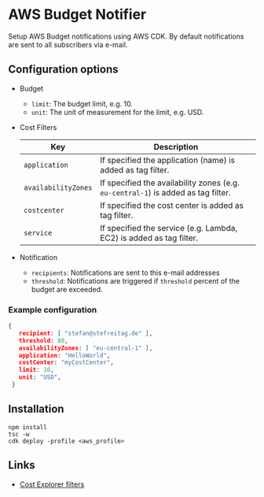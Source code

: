 #  AWS Budget Notifier

Setup AWS Budget notifications using AWS CDK.
By default notifications are sent to all subscribers via e-mail.


## Configuration options

- Budget
  - `limit`: The budget limit, e.g. 10.
  - `unit`: The unit of measurement for the limit, e.g. USD.
- Cost Filters<br/>

  | Key  | Description | 
  |---	|---	|
  | `application`	|  If specified the application (name) is added as tag filter. |
  | `availabilityZones` | If specified the availability zones (e.g. `eu-central-1`) is added as tag filter. |
  | `costcenter` 	| If specified the cost center is added as tag filter. |
  | `service`  	| If specified the service (e.g. Lambda, EC2) is added as tag filter. |

- Notification
  - `recipients`: Notifications are sent to this e-mail addresses
  - `threshold`:  Notifications are triggered if `threshold` percent of the budget are exceeded.

### Example configuration

```json
{
   recipient: [ "stefan@stefreitag.de" ],
   threshold: 80,
   availabilityZones: [ "eu-central-1" ],
   application: "HelloWorld",
   costCenter: "myCostCenter",
   limit: 10,
   unit: "USD",
 }
```

## Installation

```shell
npm install
tsc -w
cdk deploy -profile <aws_profile>
```

## Links

- [Cost Explorer filters](https://docs.aws.amazon.com/awsaccountbilling/latest/aboutv2/ce-filtering.html)